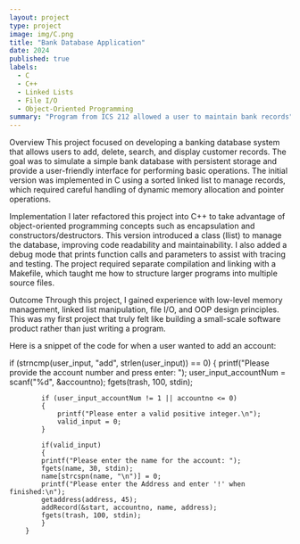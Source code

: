 ```yaml
---
layout: project
type: project
image: img/C.png
title: "Bank Database Application"
date: 2024
published: true
labels:
  - C
  - C++
  - Linked Lists
  - File I/O
  - Object-Oriented Programming
summary: "Program from ICS 212 allowed a user to maintain bank records"
---
```


Overview
This project focused on developing a banking database system that allows users to add, delete, search, and display customer records. The goal was to simulate a simple bank database with persistent storage and provide a user-friendly interface for performing basic operations. The initial version was implemented in C using a sorted linked list to manage records, which required careful handling of dynamic memory allocation and pointer operations.

Implementation
I later refactored this project into C++ to take advantage of object-oriented programming concepts such as encapsulation and constructors/destructors. This version introduced a class (llist) to manage the database, improving code readability and maintainability. I also added a debug mode that prints function calls and parameters to assist with tracing and testing. The project required separate compilation and linking with a Makefile, which taught me how to structure larger programs into multiple source files.

Outcome
Through this project, I gained experience with low-level memory management, linked list manipulation, file I/O, and OOP design principles. This was my first project that truly felt like building a small-scale software product rather than just writing a program.

Here is a snippet of the code for when a user wanted to add an account:

 if (strncmp(user_input, "add", strlen(user_input)) == 0)
        {
            printf("Please provide the account number and press enter: ");
            user_input_accountNum = scanf("%d", &accountno);
            fgets(trash, 100, stdin);

            if (user_input_accountNum != 1 || accountno <= 0)
            {
                printf("Please enter a valid positive integer.\n");
                valid_input = 0;
            }
            
            if(valid_input)
            {
            printf("Please enter the name for the account: ");
            fgets(name, 30, stdin);
            name[strcspn(name, "\n")] = 0;
            printf("Please enter the Address and enter '!' when finished:\n");
            getaddress(address, 45);
            addRecord(&start, accountno, name, address);
            fgets(trash, 100, stdin);
            }
        }
